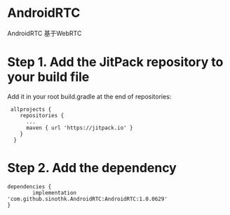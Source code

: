 # AndroidRTC
AndroidRTC 基于WebRTC



# Step 1. Add the JitPack repository to your build file
  Add it in your root build.gradle at the end of repositories:
     
     allprojects {
        repositories {
          ...
          maven { url 'https://jitpack.io' }
        }
      }

# Step 2. Add the dependency
    dependencies {
            implementation 'com.github.sinothk.AndroidRTC:AndroidRTC:1.0.0629'
    }
